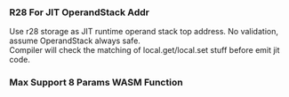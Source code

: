 ### R28 For JIT OperandStack Addr

Use r28 storage as JIT runtime operand stack top address. No validation, assume OperandStack always safe.  
Compiler will check the matching of local.get/local.set stuff before emit jit code.

### Max Support 8 Params WASM Function
